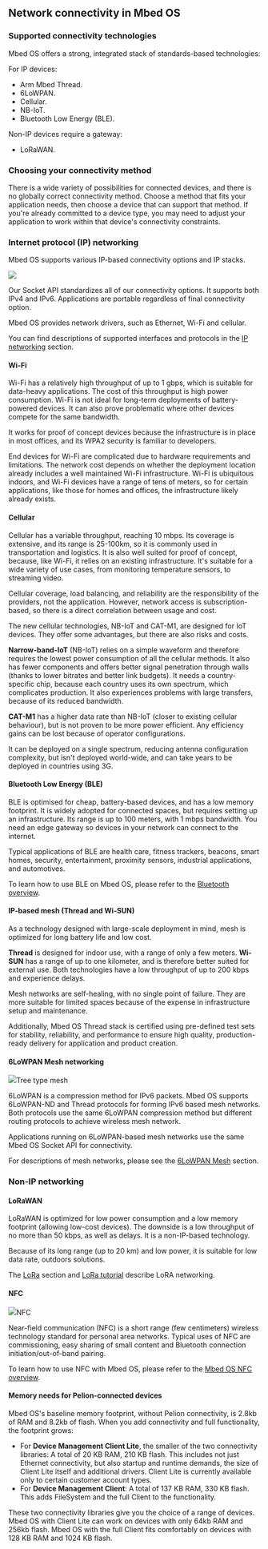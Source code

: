 <h2 id="connectivity-tech">Network connectivity in Mbed OS</h2>

### Supported connectivity technologies

Mbed OS offers a strong, integrated stack of standards-based technologies:

For IP devices:

* Arm Mbed Thread.
* 6LoWPAN.
* Cellular.
* NB-IoT.
* Bluetooth Low Energy (BLE).

Non-IP devices require a gateway:

* LoRaWAN.

### Choosing your connectivity method

There is a wide variety of possibilities for connected devices, and there is no globally correct connectivity method. Choose a method that fits your application needs, then choose a device that can support that method. If you're already committed to a device type, you may need to adjust your application to work within that device's connectivity constraints.

### Internet protocol (IP) networking

Mbed OS supports various IP-based connectivity options and IP stacks.

<span class="images">![](https://s3-us-west-2.amazonaws.com/mbed-os-docs-images/ip-networking-simple.png)</span>

Our Socket API standardizes all of our connectivity options. It supports both IPv4 and IPv6. Applications are portable regardless of final connectivity option.

Mbed OS provides network drivers, such as Ethernet, Wi-Fi and cellular.

You can find descriptions of supported interfaces and protocols in the [IP networking](ip-networking.html) section.

#### Wi-Fi

Wi-Fi has a relatively high throughput of up to 1 gbps, which is suitable for data-heavy applications. The cost of this throughput is high power consumption. Wi-Fi is not ideal for long-term deployments of battery-powered devices. It can also prove problematic where other devices compete for the same bandwidth.

It works for proof of concept devices because the infrastructure is in place in most offices, and its WPA2 security is familiar to developers.

End devices for Wi-Fi are complicated due to hardware requirements and limitations. The network cost depends on whether the deployment location already includes a well maintained Wi-Fi infrastructure. Wi-Fi is ubiquitous indoors, and Wi-Fi devices have a range of tens of meters, so for certain applications, like those for homes and offices, the infrastructure likely already exists.

#### Cellular

Cellular has a variable throughput, reaching 10 mbps. Its coverage is extensive, and its range is 25-100km, so it is commonly used in transportation and logistics. It is also well suited for proof of concept, because, like Wi-Fi, it relies on an existing infrastructure. It's suitable for a wide variety of use cases, from monitoring temperature sensors, to streaming video.

Cellular coverage, load balancing, and reliability are the responsibility of the providers, not the application. However, network access is subscription-based, so there is a direct correlation between usage and cost.

The new cellular technologies, NB-IoT and CAT-M1, are designed for IoT devices. They offer some advantages, but there are also risks and costs.

**Narrow-band-IoT** (NB-IoT) relies on a simple waveform and therefore requires the lowest power consumption of all the cellular methods. It also has fewer components and offers better signal penetration through walls (thanks to lower bitrates and better link budgets). It needs a country-specific chip, because each country uses its own spectrum, which complicates production. It also experiences problems with large transfers, because of its reduced bandwidth.

**CAT-M1** has a higher data rate than NB-IoT (closer to existing cellular behaviour), but is not proven to be more power efficient. Any efficiency gains can be lost because of operator configurations.

It can be deployed on a single spectrum, reducing antenna configuration complexity, but isn't deployed world-wide, and can take years to be deployed in countries using 3G.

#### Bluetooth Low Energy (BLE)

BLE is optimised for cheap, battery-based devices, and has a low memory footprint. It is widely adopted for connected spaces, but requires setting up an infrastructure. Its range is up to 100 meters, with 1 mbps bandwidth. You need an edge gateway so devices in your network can connect to the internet.

Typical applications of BLE are health care, fitness trackers, beacons, smart homes, security, entertainment, proximity sensors, industrial applications, and automotives.

To learn how to use BLE on Mbed OS, please refer to the [Bluetooth overview](../apis/ble.html).

####  IP-based mesh (Thread and Wi-SUN)

As a technology designed with large-scale deployment in mind, mesh is optimized for long battery life and low cost.

**Thread** is designed for indoor use, with a range of only a few meters. **Wi-SUN** has a range of up to one kilometer, and is therefore better suited for external use. Both technologies have a low throughput of up to 200 kbps and experience delays.

Mesh networks are self-healing, with no single point of failure. They are more suitable for limited spaces because of the expense in infrastructure setup and maintenance.

Additionally, Mbed OS Thread stack is certified using pre-defined test sets for stability, reliability, and performance to ensure high quality, production-ready delivery for application and product creation.

#### 6LoWPAN Mesh networking

<span class="images">![](https://s3-us-west-2.amazonaws.com/mbed-os-docs-images/mesh.png)<span>Tree type mesh</span></span>

6LoWPAN is a compression method for IPv6 packets. Mbed OS supports 6LoWPAN-ND and Thread protocols for forming IPv6 based mesh networks. Both protocols use the same 6LoWPAN compression method but different routing protocols to achieve wireless mesh network.

Applications running on 6LoWPAN-based mesh networks use the same Mbed OS Socket API for connectivity. <!--same as what?-->

For descriptions of mesh networks, please see the [6LoWPAN Mesh](mesh-tech.html) section.

### Non-IP networking

#### LoRaWAN

LoRaWAN is optimized for low power consumption and a low memory footprint (allowing low-cost devices). The downside is a low throughput of no more than 50 kbps, as well as delays. It is a non-IP-based technology.

Because of its long range (up to 20 km) and low power, it is suitable for low data rate, outdoors solutions.

The [LoRa](lora-tech.html) section and [LoRa tutorial](../tutorials/LoRa-tutorial.html) describe LoRA networking.


#### NFC

<span class="images">![](https://s3-us-west-2.amazonaws.com/mbed-os-docs-images/n_mark.png)<span>NFC</span></span>

Near-field communication (NFC) is a short range (few centimeters) wireless technology standard for personal area networks. Typical uses of NFC are commissioning, easy sharing of small content and Bluetooth connection initiation/out-of-band pairing.

To learn how to use NFC with Mbed OS, please refer to the [Mbed OS NFC overview](../apis/nfc.html).

#### Memory needs for Pelion-connected devices

Mbed OS's baseline memory footprint, without Pelion connectivity, is 2.8kb of RAM and 8.2kb of flash. When you add connectivity and full functionality, the footprint grows:

* For **Device Management Client Lite**, the smaller of the two connectivity libraries: A total of 20 KB RAM, 210 KB flash. This includes not just Ethernet connectivity, but also startup and runtime demands, the size of Client Lite itself and additional drivers. Client Lite is currently available only to certain customer account types.
* For **Device Management Client**: A total of 137 KB RAM, 330 KB flash. This adds FileSystem and the full Client to the functionality.

These two connectivity libraries give you the choice of a range of devices. Mbed OS with Client Lite can work on devices with only 64kb RAM and 256kb flash. Mbed OS with the full Client fits comfortably on devices with 128 KB RAM and 1024 KB flash.
